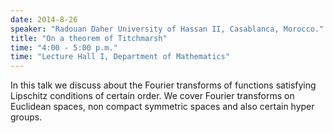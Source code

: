 ```yaml
---
date: 2014-8-26
speaker: "Radouan Daher University of Hassan II, Casablanca, Morocco."
title: "On a theorem of Titchmarsh"
time: "4:00 - 5:00 p.m." 
time: "Lecture Hall I, Department of Mathematics"
---
```

In this talk we discuss about the Fourier transforms of
functions satisfying Lipschitz conditions of certain order. We cover
Fourier transforms on Euclidean spaces, non compact symmetric spaces and
also certain hyper groups.
